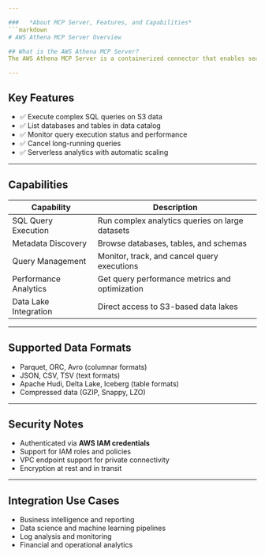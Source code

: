 ```yaml
---

###   *About MCP Server, Features, and Capabilities*
```markdown
# AWS Athena MCP Server Overview

## What is the AWS Athena MCP Server?
The AWS Athena MCP Server is a containerized connector that enables seamless interaction with AWS Athena for large-scale SQL analytics and data querying on S3 data lakes.

---
```


## Key Features
- ✅ Execute complex SQL queries on S3 data
- ✅ List databases and tables in data catalog
- ✅ Monitor query execution status and performance
- ✅ Cancel long-running queries
- ✅ Serverless analytics with automatic scaling

---

## Capabilities
| Capability           | Description                                       |
|----------------------|---------------------------------------------------|
| SQL Query Execution  | Run complex analytics queries on large datasets  |
| Metadata Discovery   | Browse databases, tables, and schemas            |
| Query Management     | Monitor, track, and cancel query executions      |
| Performance Analytics| Get query performance metrics and optimization   |
| Data Lake Integration| Direct access to S3-based data lakes            |

---

## Supported Data Formats
- Parquet, ORC, Avro (columnar formats)
- JSON, CSV, TSV (text formats)
- Apache Hudi, Delta Lake, Iceberg (table formats)
- Compressed data (GZIP, Snappy, LZO)

---

## Security Notes
- Authenticated via **AWS IAM credentials**
- Support for IAM roles and policies
- VPC endpoint support for private connectivity
- Encryption at rest and in transit

---

## Integration Use Cases
- Business intelligence and reporting
- Data science and machine learning pipelines
- Log analysis and monitoring
- Financial and operational analytics
```
